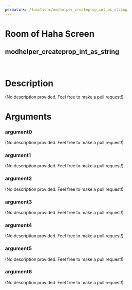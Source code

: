 ```yaml
---
permalink: /functions/modhelper_createprop_int_as_string
---
```

# Room of Haha Screen  
## modhelper_createprop_int_as_string  
&nbsp;  
# Description  
(No description provided. Feel free to make a pull request!) 
&nbsp;  
# Arguments
### argument0
(No description provided. Feel free to make a pull request!)
&nbsp;  
### argument1
(No description provided. Feel free to make a pull request!)
&nbsp;  
### argument2
(No description provided. Feel free to make a pull request!)
&nbsp;  
### argument3
(No description provided. Feel free to make a pull request!)
&nbsp;  
### argument4
(No description provided. Feel free to make a pull request!)
&nbsp;  
### argument5
(No description provided. Feel free to make a pull request!)
&nbsp;  
### argument6
(No description provided. Feel free to make a pull request!)
&nbsp;  


